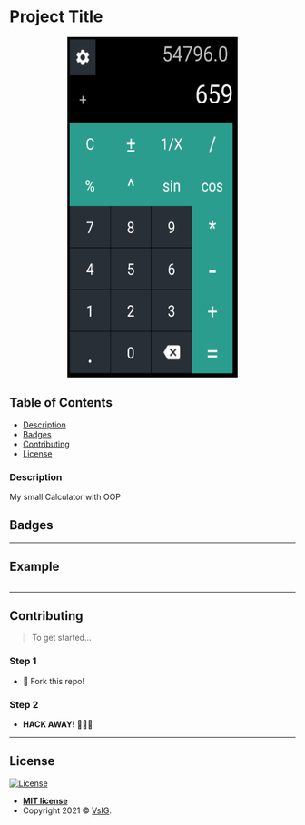 # Project Title

<p align="center">
  <img src="https://github.com/VsIG-official/Calculator-OOP-Kotlin/blob/master/Calculator%20OOP.png" data-canonical-src="https://github.com/VsIG-official/Calculator-OOP-Kotlin/blob/master/Calculator%20OOP.png" width="300" height="600" />
</p>

## Table of Contents

- [Description](#description)
- [Badges](#badges)
- [Contributing](#contributing)
- [License](#license)

### Description

My small Calculator with OOP

## Badges



---

## Example

```kotlin

```

---

## Contributing

> To get started...

### Step 1

- 🍴 Fork this repo!

### Step 2

- **HACK AWAY!** 🔨🔨🔨

---

## License

[![License](http://img.shields.io/:license-mit-blue.svg?style=flat-square)](http://badges.mit-license.org)

- **[MIT license](http://opensource.org/licenses/mit-license.php)**
- Copyright 2021 © <a href="https://github.com/VsIG-official" target="_blank">VsIG</a>.
